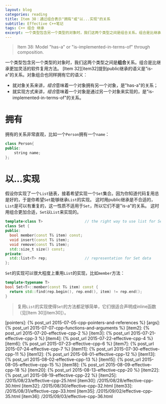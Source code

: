 ```yaml
---
layout: blog
categories: reading
title: Item 38：通过组合表示"拥有"或"以...实现"的关系
subtitle: Effective C++笔记
tags: C++ 组合 继承
excerpt: 一个类型包含另一个类型的对象时，我们这两个类型之间是组合关系。组合是比继承更加灵活的软件复用方法。
---
```


> Item 38: Model "has-a" or "is-implemented-in-terms-of" through composition.

一个类型包含另一个类型的对象时，我们这两个类型之间是**组合**关系。组合是比继承更加灵活的软件复用方法。
[Item 32][item32]提到public继承的语义是"is-a"的关系。对象组合也同样拥有它的语义：

* 就对象关系来讲，*组合*意味着一个对象拥有另一个对象，是"has-a"的关系；
* 就实现方式来讲，*组合*意味着一个对象是通过另一个对象来实现的，是"is-implemented-in-terms-of"的关系。

<!--more-->

# 拥有

拥有的关系非常直观，比如一个`Person`拥有一个`name`：

```cpp
class Person{
public:
    string name;
};
```

# 以...实现

假设你实现了一个`List`链表，接着希望实现一个`Set`集合。因为你知道代码复用总是好的，于是你希望`Set`能够继承`List`的实现。
这时用public继承是不合适的，`List`是可以有重复的，这一性质不适用于`Set`，所以它们不是"is-a"的关系。
这时用组合更加合适，`Set`以`List`来实现的。

```cpp
template<class T>                   // the right way to use list for Set
class Set {
public:
  bool member(const T& item) const;
  void insert(const T& item);
  void remove(const T& item);
  std::size_t size() const;
private:
  std::list<T> rep;                 // representation for Set data
};
```

`Set`的实现可以很大程度上重用`List`的实现，比如`member`方法：

```cpp
template<typename T>
bool Set<T>::member(const T& item) const {
  return std::find(rep.begin(), rep.end(), item) != rep.end();
}
```

> 复用`List`的实现使得`Set`的方法都足够简单，它们很适合声明成inline函数（见[Item 30][item30]）。

[strategy-pattern]: /assets/img/blog/effective-cpp/strategy-pattern@2x.png
[pointers]: {% post_url 2015-07-05-cpp-pointers-and-references %}
[args]: {% post_url 2015-07-07-cpp-functions-and-arguments %}
[item2]: {% post_url 2015-07-20-effective-cpp-2 %}
[item3]: {% post_url 2015-07-21-effective-cpp-3 %}
[item4]: {% post_url 2015-07-22-effective-cpp-4 %}
[item6]: {% post_url 2015-07-23-effective-cpp-6 %}
[item7]: {% post_url 2015-07-24-effective-cpp-7 %}
[item11]: {% post_url 2015-07-30-effective-cpp-11 %}
[item12]: {% post_url 2015-08-01-effective-cpp-12 %}
[item13]: {% post_url 2015-08-02-effective-cpp-13 %}
[item15]: {% post_url 2015-08-05-effective-cpp-15 %}
[item18]: {% post_url 2015-08-09-effective-cpp-18 %}
[item20]: {% post_url 2015-08-13-effective-cpp-20 %}
[item22]: {% post_url 2015-08-19-effective-cpp-22 %}
[item25]: /2015/08/23/effective-cpp-25.html
[item30]: /2015/08/28/effective-cpp-30.html
[item32]: /2015/08/30/effective-cpp-32.html
[item33]: /2015/08/31/effective-cpp-33.html
[item35]: /2015/09/02/effective-cpp-35.html
[item36]: /2015/09/03/effective-cpp-36.html
